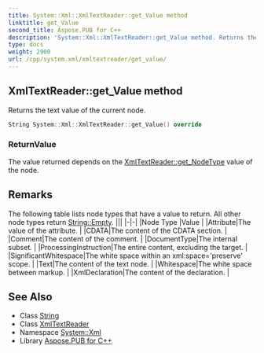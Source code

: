 ```yaml
---
title: System::Xml::XmlTextReader::get_Value method
linktitle: get_Value
second_title: Aspose.PUB for C++
description: 'System::Xml::XmlTextReader::get_Value method. Returns the text value of the current node in C++.'
type: docs
weight: 2900
url: /cpp/system.xml/xmltextreader/get_value/
---
```

## XmlTextReader::get_Value method


Returns the text value of the current node.

```cpp
String System::Xml::XmlTextReader::get_Value() override
```


### ReturnValue

The value returned depends on the [XmlTextReader::get_NodeType](../get_nodetype/) value of the node.
## Remarks



The following table lists node types that have a value to return. All other node types return [String::Empty](../../../system/string/empty/). |||
|-|-|
|Node Type |Value |
|Attribute|The value of the attribute. |
|CDATA|The content of the CDATA section. |
|Comment|The content of the comment. |
|DocumentType|The internal subset. |
|ProcessingInstruction|The entire content, excluding the target. |
|SignificantWhitespace|The white space within an xml:space='preserve' scope. |
|Text|The content of the text node. |
|Whitespace|The white space between markup. |
|XmlDeclaration|The content of the declaration. |

## See Also

* Class [String](../../../system/string/)
* Class [XmlTextReader](../)
* Namespace [System::Xml](../../)
* Library [Aspose.PUB for C++](../../../)
